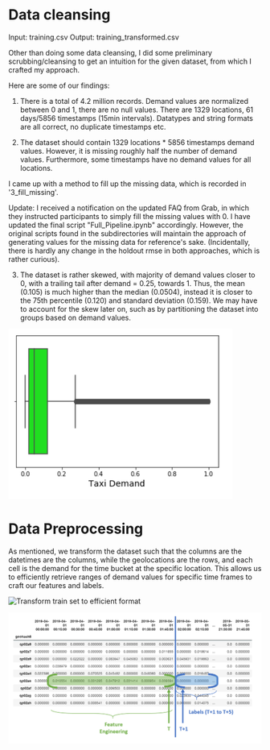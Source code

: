 # Data cleansing

Input: training.csv
Output: training_transformed.csv

Other than doing some data cleansing, I did some preliminary scrubbing/cleansing to get an intuition for the given dataset, from which I crafted my approach. 

Here are some of our findings:

1. There is a total of 4.2 million records. Demand values are normalized between 0 and 1, there are no null values. There are 1329 locations, 61 days/5856 timestamps (15min intervals). Datatypes and string formats are all correct, no duplicate timestamps etc.

2. The dataset should contain 1329 locations * 5856 timestamps demand values. However, it is missing roughly half the number of demand values. Furthermore, some timestamps have
no demand values for all locations. 

I came up with a method to fill up the missing data, which is recorded in '3_fill_missing'.

Update: I received a notification on the updated FAQ from Grab, in which they instructed participants to simply fill the missing values with 0. I have updated the final script "Full_Pipeline.ipynb" accordingly. However, the original scripts found in the subdirectories will maintain the approach of generating values for the missing data for reference's sake. (Incidentally, there is hardly any change in the holdout rmse in both approaches, which is rather curious).

3. The dataset is rather skewed, with majority of demand values closer to 0, with a trailing tail after demand = 0.25, towards 1. Thus, the mean (0.105) is much higher than the median (0.0504), instead it is closer to the 75th percentile (0.120) and standard deviation (0.159). We may have to account for the skew later on, such as by partitioning the dataset into groups based on demand values.

![Box plot of demand values](../images/box_plot.png?raw=true "Box Plot of Demand values")

# Data Preprocessing

As mentioned, we transform the dataset such that the columns are the datetimes are the columns, while the geolocations are the rows, and each cell is the demand for the time bucket at the specific location. This allows us to efficiently retrieve ranges of demand values for specific time frames to craft our features and labels.

![Transform train set to efficient format](../images/df_train_to_transform.png?raw=true "Transforming train set")

![Efficient features and labels extraction](../images/extraction_feature_label.png?raw=true "Efficient features and labels extraction")